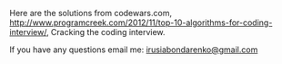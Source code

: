 Here are the solutions from codewars.com, http://www.programcreek.com/2012/11/top-10-algorithms-for-coding-interview/,
Cracking the coding interview.

If you have any questions email me: irusiabondarenko@gmail.com
